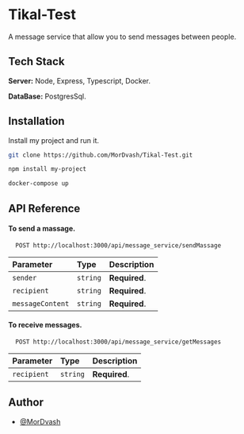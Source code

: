 
# Tikal-Test

A message service that allow you to send messages between people. 




## Tech Stack

**Server:** Node, Express, Typescript, Docker.

**DataBase:** PostgresSql.


## Installation

Install my project and run it.

```bash
git clone https://github.com/MorDvash/Tikal-Test.git

npm install my-project

docker-compose up
```
    
## API Reference

#### To send a massage.

```http
  POST http://localhost:3000/api/message_service/sendMassage
```

| Parameter | Type     | Description                |
| :-------- | :------- | :------------------------- |
| `sender` | `string` | **Required**. |
| `recipient` | `string` | **Required**. |
| `messageContent` | `string` | **Required**. |

#### To receive messages.

```http
  POST http://localhost:3000/api/message_service/getMessages
```

| Parameter | Type     | Description                       |
| :-------- | :------- | :-------------------------------- |
| `recipient`      | `string` | **Required**. |




## Author

- [@MorDvash](https://www.linkedin.com/in/mordvash/)


